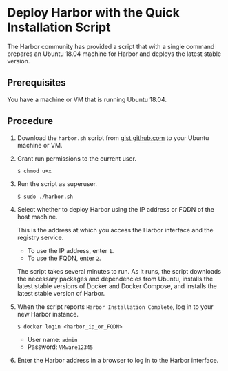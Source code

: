 # Deploy Harbor with the Quick Installation Script

The Harbor community has provided a script that with a single command prepares an Ubuntu 18.04 machine for Harbor and deploys the latest stable version.

## Prerequisites

You have a machine or VM that is running Ubuntu 18.04.

## Procedure

1. Download the `harbor.sh` script from [gist.github.com](https://gist.github.com/kacole2/95e83ac84fec950b1a70b0853d6594dc) to your Ubuntu machine or VM.
1. Grant run permissions to the current user.

   ```$ chmod u+x```
1. Run the script as superuser.

   ```$ sudo ./harbor.sh```
1. Select whether to deploy Harbor using the IP address or FQDN of the host machine. 

   This is the address at which you access the Harbor interface and the registry service.
   
   - To use the IP address, enter `1`.
   - To use the FQDN, enter `2`.
   
   The script takes several minutes to run. As it runs, the script downloads the necessary packages and dependencies from Ubuntu, installs the latest stable versions of Docker and Docker Compose, and installs the latest stable version of Harbor.
   
1. When the script reports `Harbor Installation Complete`, log in to your new Harbor instance. 

   ```$ docker login <harbor_ip_or_FQDN>```
   
   - User name: `admin`
   - Password: `VMware12345` 
1. Enter the Harbor address in a browser to log in to the Harbor interface.